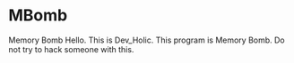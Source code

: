 # MBomb
Memory Bomb
Hello. This is Dev_Holic.
This program is Memory Bomb.
Do not try to hack someone with this.

